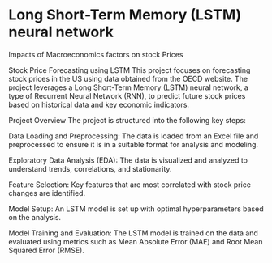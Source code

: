 # Long Short-Term Memory (LSTM) neural network
Impacts of Macroeconomics factors on stock Prices

Stock Price Forecasting using LSTM
This project focuses on forecasting stock prices in the US using data obtained from the OECD website. The project leverages a Long Short-Term Memory (LSTM) neural network, a type of Recurrent Neural Network (RNN), to predict future stock prices based on historical data and key economic indicators.

Project Overview
The project is structured into the following key steps:

Data Loading and Preprocessing: The data is loaded from an Excel file and preprocessed to ensure it is in a suitable format for analysis and modeling.

Exploratory Data Analysis (EDA): The data is visualized and analyzed to understand trends, correlations, and stationarity.

Feature Selection: Key features that are most correlated with stock price changes are identified.

Model Setup: An LSTM model is set up with optimal hyperparameters based on the analysis.

Model Training and Evaluation: The LSTM model is trained on the data and evaluated using metrics such as Mean Absolute Error (MAE) and Root Mean Squared Error (RMSE).
